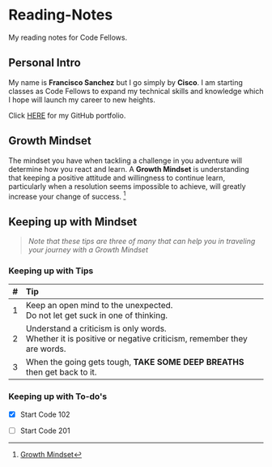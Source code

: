 # Reading-Notes
My reading notes for Code Fellows.

## Personal Intro

My name is **Francisco Sanchez** but I go simply by **Cisco**. I am starting classes as Code Fellows to expand my technical skills and knowledge which I hope will launch my career to new heights. 

Click [HERE](https://github.com/c0d3cisco/) for my GitHub portfolio.

## Growth Mindset

The mindset you have when tackling a challenge in you adventure will determine how you react and learn. A **Growth Mindset** is understanding that keeping a positive attitude and willingness to continue learn, particularly when a resolution seems impossible to achieve, will greatly increase your change of success. [^1]

## Keeping up with Mindset
> *Note that these tips are three of many that can help you in traveling your journey with a Growth Mindset*  

### Keeping up with Tips
| # | Tip |
| :----: | :----- |
| 1 | Keep an open mind to the unexpected. <br> Do not let get suck in one of thinking. |
| 2 | Understand a criticism is only words. <br> Whether it is positive or negative criticism, remember they are words. |
| 3 | When the going gets tough, **TAKE SOME DEEP BREATHS** then get back to it. |

### Keeping up with To-do's
- [x] Start Code 102
- [ ] Start Code 201


[^1]: [Growth Mindset](https://www.atlassian.com/blog/inside-atlassian/growth-mindset)
